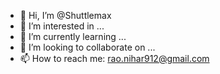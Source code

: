 - 👋 Hi, I’m @Shuttlemax
- 👀 I’m interested in ...
- 🌱 I’m currently learning ...
- 💞️ I’m looking to collaborate on ...
- 📫 How to reach me: rao.nihar912@gmail.com

<!---
Shuttlemax/Shuttlemax is a ✨ special ✨ repository because its `README.md` (this file) appears on your GitHub profile.
You can click the Preview link to take a look at your changes.
--->
